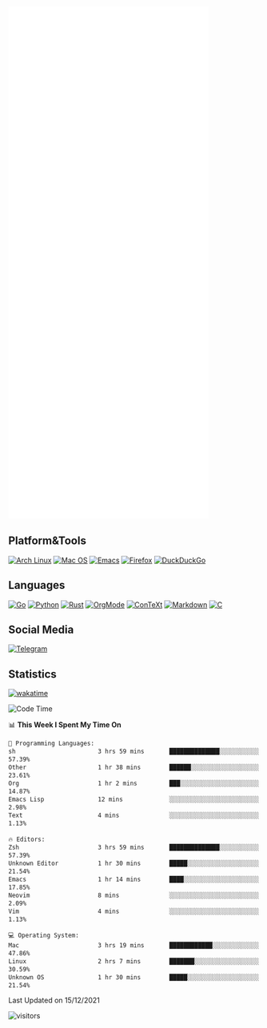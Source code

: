 ![Metrics](https://github.com/SteamedFish/SteamedFish/blob/master/github-metrics.svg)

## Platform&Tools

[![Arch Linux](https://img.shields.io/badge/ArchLinux-1793D1?logo=arch-linux&logoColor=fff&style=flat-square)](https://archlinux.org/)
[![Mac OS](https://img.shields.io/badge/MacOS-000000?style=flat-square&logo=macos&logoColor=F0F0F0)](https://www.apple.com/macos/)
[![Emacs](https://img.shields.io/badge/Emacs-%237F5AB6.svg?&style=flat-square&logo=gnu-emacs&logoColor=white)](https://www.gnu.org/software/emacs/)
[![Firefox](https://img.shields.io/badge/Firefox-FF7139?style=flat-square&logo=Firefox-Browser&logoColor=white)](https://firefox.com/)
[![DuckDuckGo](https://img.shields.io/badge/DuckDuckGo-DE5833?style=flat-square&logo=DuckDuckGo&logoColor=white)](https://duckduckgo.com/)

## Languages

[![Go](https://img.shields.io/badge/Golang-%2300ADD8.svg?style=flat-square&logo=go&logoColor=white)](https://golang.org/)
[![Python](https://img.shields.io/badge/Python-3670A0?style=flat-square&logo=python&logoColor=ffdd54)](https://www.python.org/)
[![Rust](https://img.shields.io/badge/Rust-%23000000.svg?style=flat-square&logo=rust&logoColor=white)](https://www.rust-lang.org/)
[![OrgMode](https://img.shields.io/badge/OrgMode-%23000000.svg?style=flat-square&logo=org&logoColor=white)](https://orgmode.org/)
[![ConTeXt](https://img.shields.io/badge/ConTeXt-%23008080.svg?style=flat-square&logo=latex&logoColor=white)](https://contextgarden.net/)
[![Markdown](https://img.shields.io/badge/MarkDown-%23000000.svg?style=flat-square&logo=markdown&logoColor=white)](https://daringfireball.net/projects/markdown/)
[![C](https://img.shields.io/badge/C-%2300599C.svg?style=flat-square&logo=c&logoColor=white)](https://www.iso.org/standard/74528.html)

## Social Media

[![Telegram](https://img.shields.io/badge/SteamedFish-2CA5E0?style=social&logo=telegram&logoColor=white)](https://t.me/SteamedFish)

## Statistics
[![wakatime](https://wakatime.com/badge/user/168280d6-fcf2-4b4f-ad3a-dc4612f35b38.svg)](https://wakatime.com/@168280d6-fcf2-4b4f-ad3a-dc4612f35b38)

<!--START_SECTION:waka-->
![Code Time](http://img.shields.io/badge/Code%20Time-1%2C510%20hrs%2016%20mins-blue)

📊 **This Week I Spent My Time On** 

```text
💬 Programming Languages: 
sh                       3 hrs 59 mins       ██████████████░░░░░░░░░░░   57.39% 
Other                    1 hr 38 mins        ██████░░░░░░░░░░░░░░░░░░░   23.61% 
Org                      1 hr 2 mins         ███░░░░░░░░░░░░░░░░░░░░░░   14.87% 
Emacs Lisp               12 mins             ░░░░░░░░░░░░░░░░░░░░░░░░░   2.98% 
Text                     4 mins              ░░░░░░░░░░░░░░░░░░░░░░░░░   1.13%

🔥 Editors: 
Zsh                      3 hrs 59 mins       ██████████████░░░░░░░░░░░   57.39% 
Unknown Editor           1 hr 30 mins        █████░░░░░░░░░░░░░░░░░░░░   21.54% 
Emacs                    1 hr 14 mins        ████░░░░░░░░░░░░░░░░░░░░░   17.85% 
Neovim                   8 mins              ░░░░░░░░░░░░░░░░░░░░░░░░░   2.09% 
Vim                      4 mins              ░░░░░░░░░░░░░░░░░░░░░░░░░   1.13%

💻 Operating System: 
Mac                      3 hrs 19 mins       ████████████░░░░░░░░░░░░░   47.86% 
Linux                    2 hrs 7 mins        ███████░░░░░░░░░░░░░░░░░░   30.59% 
Unknown OS               1 hr 30 mins        █████░░░░░░░░░░░░░░░░░░░░   21.54%

```


 Last Updated on 15/12/2021
<!--END_SECTION:waka-->

![visitors](https://visitor-badge.laobi.icu/badge?page_id=SteamedFish.SteamedFish)
